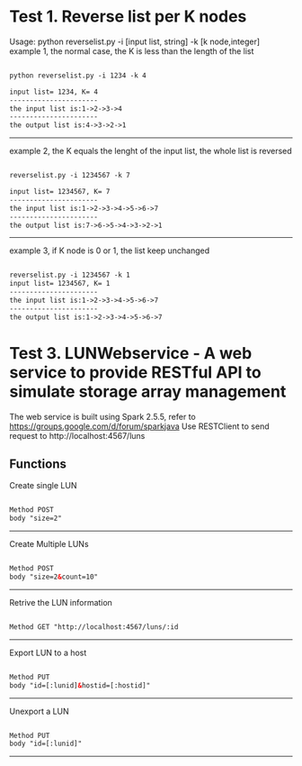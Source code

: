 Test 1. Reverse list per K nodes
==============================================
Usage: python reverselist.py -i [input list, string] -k [k node,integer]
example 1, the normal case, the K is less than the length of the list 
```xml

python reverselist.py -i 1234 -k 4

input list= 1234, K= 4
----------------------
the input list is:1->2->3->4
----------------------
the output list is:4->3->2->1

```
---------------
example 2, the K equals the lenght of the input list, the whole list is reversed
```xml

reverselist.py -i 1234567 -k 7

input list= 1234567, K= 7
----------------------
the input list is:1->2->3->4->5->6->7
----------------------
the output list is:7->6->5->4->3->2->1

```
---------------
example 3, if K node is 0 or 1, the list keep unchanged
```xml

reverselist.py -i 1234567 -k 1
input list= 1234567, K= 1
----------------------
the input list is:1->2->3->4->5->6->7
----------------------
the output list is:1->2->3->4->5->6->7


```
Test 3. LUNWebservice - A web service to provide RESTful API to simulate storage array management 
==============================================
The web service is built using Spark 2.5.5, refer to https://groups.google.com/d/forum/sparkjava
Use RESTClient to send request to http://localhost:4567/luns

Functions
---------------
Create single LUN
```xml

Method POST 
body "size=2"

```
---------------
Create Multiple LUNs
```xml

Method POST 
body "size=2&count=10"

```
---------------
Retrive the LUN information
```xml

Method GET "http://localhost:4567/luns/:id

```
---------------
Export LUN to a host
```xml

Method PUT 
body "id=[:lunid]&hostid=[:hostid]"

```
---------------
Unexport a LUN
```xml

Method PUT 
body "id=[:lunid]"

```
---------------